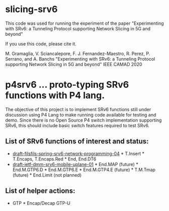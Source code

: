 # slicing-srv6

This code was used for running the experiment of the paper "Experimenting with SRv6: a Tunneling Protocol supporting Network Slicing in 5G and beyond"

If you use this code, please cite it.

M. Gramaglia, V. Sciancalepore, F. J. Fernandez-Maestro, R. Perez, P. Serrano, and A. Banchs
"Experimenting with SRv6: a Tunneling Protocol supporting Network Slicing in 5G and beyond"
IEEE CAMAD 2020


# p4srv6 ... proto-typing SRv6 functions with P4 lang.

The objective of this project is to implement SRv6 functions still under discussion using P4 Lang to make running code available for testing and demo. Since there is no Open Source P4 switch implementation supporting SRv6, this should include basic switch features required to test SRv6.

## List of SRv6 functions of interest and status:

* [draft-filsfils-spring-srv6-network-programming-04](https://datatracker.ietf.org/doc/draft-filsfils-spring-srv6-network-programming/)
        * T.Insert
        * T.Encaps, T.Encaps.Red
        * End, End.DT6
* [draft-ietf-dmm-srv6-mobile-uplane-01](https://datatracker.ietf.org/doc/draft-ietf-dmm-srv6-mobile-uplane/)
        * End.MAP (future)
        * End.M.GTP6.D
        * End.M.GTP6.E
        * End.M.GTP4.E (future)
        * T.M.Tmap (future)
        * End.Limit (not planned)

## List of helper actions:

* GTP
        * Encap/Decap GTP-U
